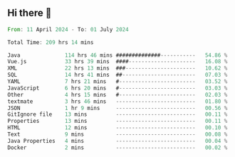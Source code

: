 ## Hi there 👋
<!--START_SECTION:waka-->

```rust
From: 11 April 2024 - To: 01 July 2024

Total Time: 209 hrs 14 mins

Java              114 hrs 46 mins ##############-----------   54.86 %
Vue.js            33 hrs 39 mins  ####---------------------   16.08 %
XML               22 hrs 13 mins  ###----------------------   10.62 %
SQL               14 hrs 41 mins  ##-----------------------   07.03 %
YAML              7 hrs 21 mins   #------------------------   03.52 %
JavaScript        6 hrs 20 mins   #------------------------   03.03 %
Other             4 hrs 15 mins   #------------------------   02.03 %
textmate          3 hrs 46 mins   -------------------------   01.80 %
JSON              1 hr 9 mins     -------------------------   00.56 %
GitIgnore file    13 mins         -------------------------   00.11 %
Properties        13 mins         -------------------------   00.11 %
HTML              12 mins         -------------------------   00.10 %
Text              9 mins          -------------------------   00.08 %
Java Properties   4 mins          -------------------------   00.04 %
Docker            2 mins          -------------------------   00.02 %
```

<!--END_SECTION:waka-->
<!--
**lianggeshanhetao/lianggeshanhetao** is a ✨ _special_ ✨ repository because its `README.md` (this file) appears on your GitHub profile.

Here are some ideas to get you started:

- 🔭 I’m currently working on ...
- 🌱 I’m currently learning ...
- 👯 I’m looking to collaborate on ...
- 🤔 I’m looking for help with ...
- 💬 Ask me about ...
- 📫 How to reach me: ...
- 😄 Pronouns: ...
- ⚡ Fun fact: ...
-->
